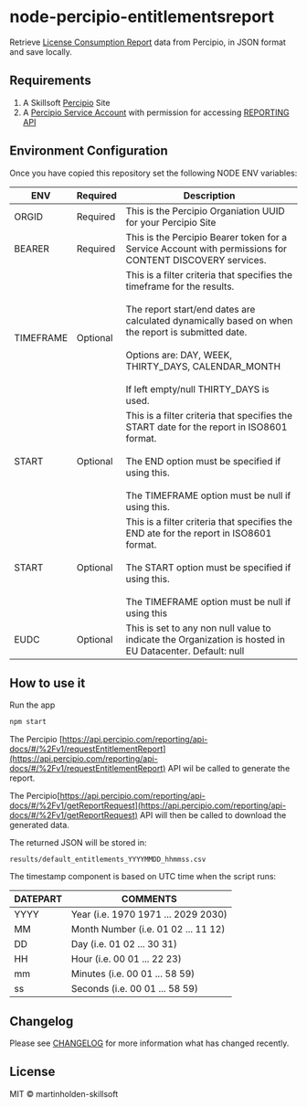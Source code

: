 # node-percipio-entitlementsreport

Retrieve [License Consumption Report](https://documentation.skillsoft.com/en_us/percipio/Content/A_Administrator/admn_rpt_entitlements.htm) data from Percipio, in JSON format and save locally.

## Requirements

1. A Skillsoft [Percipio](https://www.skillsoft.com/platform-solution/percipio/) Site
1. A [Percipio Service Account](https://documentation.skillsoft.com/en_us/pes/3_services/service_accounts/pes_service_accounts.htm) with permission for accessing [REPORTING API](https://documentation.skillsoft.com/en_us/pes/2_understanding_percipio/rest_api/pes_rest_api.htm)

## Environment Configuration

Once you have copied this repository set the following NODE ENV variables:

| ENV       | Required | Description                                                                                                                                                                                                                                                                                      |
| --------- | -------- | ------------------------------------------------------------------------------------------------------------------------------------------------------------------------------------------------------------------------------------------------------------------------------------------------ |
| ORGID     | Required | This is the Percipio Organiation UUID for your Percipio Site                                                                                                                                                                                                                                     |
| BEARER    | Required | This is the Percipio Bearer token for a Service Account with permissions for CONTENT DISCOVERY services.                                                                                                                                                                                         |
| TIMEFRAME | Optional | This is a filter criteria that specifies the timeframe for the results.<br/><br/>The report start/end dates are calculated dynamically based on when the report is submitted date.<br/><br/>Options are: DAY, WEEK, THIRTY_DAYS, CALENDAR_MONTH<br/><br/>If left empty/null THIRTY_DAYS is used. |
| START     | Optional | This is a filter criteria that specifies the START date for the report in ISO8601 format.<br/><br/>The END option must be specified if using this.<br/><br/>The TIMEFRAME option must be null if using this.                                                                                     |
| START     | Optional | This is a filter criteria that specifies the END ate for the report in ISO8601 format.<br/><br/>The START option must be specified if using this.<br/><br/>The TIMEFRAME option must be null if using this                                                                                       |
| EUDC      | Optional | This is set to any non null value to indicate the Organization is hosted in EU Datacenter. Default: null                                                                                                                                                                                         |

## How to use it

Run the app

```bash
npm start
```

The Percipio [https://api.percipio.com/reporting/api-docs/#/%2Fv1/requestEntitlementReport](https://api.percipio.com/reporting/api-docs/#/%2Fv1/requestEntitlementReport) API wil be called to generate the report.

The Percipio[https://api.percipio.com/reporting/api-docs/#/%2Fv1/getReportRequest](https://api.percipio.com/reporting/api-docs/#/%2Fv1/getReportRequest) API will then be called to download the generated data.

The returned JSON will be stored in:

```
results/default_entitlements_YYYYMMDD_hhmmss.csv
```

The timestamp component is based on UTC time when the script runs:

| DATEPART | COMMENTS                            |
| -------- | ----------------------------------- |
| YYYY     | Year (i.e. 1970 1971 ... 2029 2030) |
| MM       | Month Number (i.e. 01 02 ... 11 12) |
| DD       | Day (i.e. 01 02 ... 30 31)          |
| HH       | Hour (i.e. 00 01 ... 22 23)         |
| mm       | Minutes (i.e. 00 01 ... 58 59)      |
| ss       | Seconds (i.e. 00 01 ... 58 59)      |

## Changelog

Please see [CHANGELOG](CHANGELOG.md) for more information what has changed recently.

## License

MIT © martinholden-skillsoft
